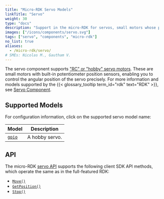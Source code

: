```yaml
---
title: "Micro-RDK Servo Models"
linkTitle: "Servo"
weight: 30
type: "docs"
description: "Support in the micro-RDK for servos, small motors whose position you can precisely control."
images: ["/icons/components/servo.svg"]
tags: ["servo", "components", "micro-rdk"]
no_list: true
aliases:
  - /micro-rdk/servo/
# SMEs: Nicolas M., Gautham V.
---
```


The servo component supports ["RC" or "hobby" servo motors](https://learn.adafruit.com/adafruit-motor-selection-guide/rc-servos).
These are small motors with built-in potentiometer position sensors, enabling you to control the angular position of the servo precisely.
For more information and models supported by the {{< glossary_tooltip term_id="rdk" text="RDK" >}}, see [Servo Component](/build/configure/components/servo/).

## Supported Models

For configuration information, click on the supported servo model name:

<!-- prettier-ignore -->
| Model | Description |
| ----- | ----------- |
| [`gpio`](gpio/) | A hobby servo. |

## API

The micro-RDK [servo API](/build/configure/components/servo/#api) supports the following client SDK API methods, which operate the same as in the full-featured RDK:

- [`Move()`](/build/configure/components/servo/#move)
- [`GetPosition()`](/build/configure/components/servo/#getposition)
- [`Stop()`](/build/configure/components/servo/#stop)
